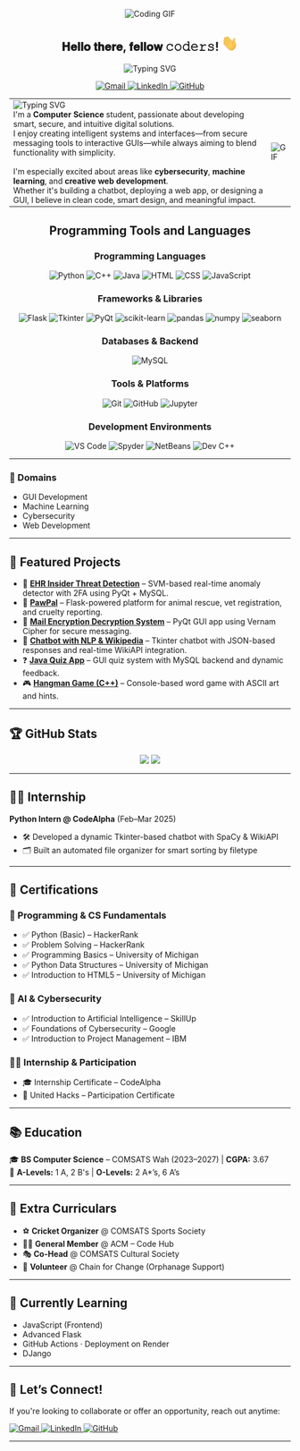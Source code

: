 

<p align="center">
  <img src="https://miro.medium.com/v2/resize:fit:1100/format:webp/1*xnvIXeS5SidMSdc2bq-ANQ.gif"  alt="Coding GIF">
</p>
<h2 align="center"> 𝐇𝐞𝐥𝐥𝐨 𝐭𝐡𝐞𝐫𝐞, 𝐟𝐞𝐥𝐥𝐨𝐰 𝚌𝚘𝚍𝚎𝚛𝚜! <img src="https://raw.githubusercontent.com/ABSphreak/ABSphreak/master/gifs/Hi.gif" width="30px"></h2>
<p align="center">
  <img src="https://readme-typing-svg.demolab.com?font=Fira+Code&duration=1500&pause=1000&color=BF5700&center=true&vCenter=true&width=435&lines=I'm+Ifra+Ahmed!;Welcome+to+my+GitHub+Portfolio!" alt="Typing SVG" />
</p>

<p align="center">
  <a href="mailto:ifraahmed817@gmail.com">
    <img src="https://img.shields.io/badge/Gmail-D14836?logo=gmail&logoColor=white&style=for-the-badge" alt="Gmail"/>
  </a>
  <a href="https://www.linkedin.com/in/ifra-ahmed-096423319" target="_blank">
    <img src="https://img.shields.io/badge/LinkedIn-0077B5?logo=linkedin&logoColor=white&style=for-the-badge" alt="LinkedIn"/>
  </a>
  <a href="https://github.com/ifra817" target="_blank">
    <img src="https://img.shields.io/badge/GitHub-181717?logo=github&logoColor=white&style=for-the-badge" alt="GitHub"/>
  </a>
</p>


<table>
  <tr>  
    <td>
      <img src="https://readme-typing-svg.demolab.com?font=Fira+Code&duration=2500&pause=1000&color=40E0D0&width=500&lines=Computer+Science+Student;Web+Developer+%7C+Cybersecurity+Learner;Tech+Enthusiast+with+a+Creative+Mindset" alt="Typing SVG" /><br />
      I'm a <strong>Computer Science</strong> student, passionate about developing smart, secure, and intuitive digital solutions.<br />
      I enjoy creating intelligent systems and interfaces—from secure messaging tools to interactive GUIs—while always aiming to blend functionality with simplicity.<br /><br />
      I'm especially excited about areas like <strong>cybersecurity</strong>, <strong>machine learning</strong>, and <strong>creative web development</strong>.<br />
      Whether it's building a chatbot, deploying a web app, or designing a GUI, I believe in clean code, smart design, and meaningful impact.
    </td>
    <td>
      <img src="https://taeluralexis.com/wp-content/uploads/2023/04/uqohmvsr0ilxd9wfb8bi.gif" width="350"  alt="GIF" />
    </td>
  </tr>
</table>

<h2 align="center">Programming Tools and Languages</h2>

<h3 align="center">Programming Languages</h3>

<p align="center">
  <img src="https://img.shields.io/badge/Python-3776AB?logo=python&logoColor=white&style=flat-square" alt="Python"/>
  <img src="https://img.shields.io/badge/C++-00599C?logo=c%2B%2B&logoColor=white&style=flat-square" alt="C++"/>
  <img src="https://img.shields.io/badge/Java-007396?logo=java&logoColor=white&style=flat-square" alt="Java"/>
  <img src="https://img.shields.io/badge/HTML5-E34F26?logo=html5&logoColor=white&style=flat-square" alt="HTML"/>
  <img src="https://img.shields.io/badge/CSS3-1572B6?logo=css3&logoColor=white&style=flat-square" alt="CSS"/>
  <img src="https://img.shields.io/badge/JavaScript-F7DF1E?logo=javascript&logoColor=black&style=flat-square" alt="JavaScript"/>
</p>

<h3 align="center">Frameworks & Libraries</h3>

<p align="center">
  <img src="https://img.shields.io/badge/Flask-000000?logo=flask&logoColor=white&style=flat-square" alt="Flask"/>
  <img src="https://img.shields.io/badge/Tkinter-FFCD00?style=flat-square" alt="Tkinter"/>
  <img src="https://img.shields.io/badge/PyQt-41CD52?style=flat-square" alt="PyQt"/>
  <img src="https://img.shields.io/badge/scikit--learn-F7931E?logo=scikit-learn&logoColor=white&style=flat-square" alt="scikit-learn"/>
  <img src="https://img.shields.io/badge/pandas-150458?logo=pandas&logoColor=white&style=flat-square" alt="pandas"/>
  <img src="https://img.shields.io/badge/numpy-013243?logo=numpy&logoColor=white&style=flat-square" alt="numpy"/>
  <img src="https://img.shields.io/badge/seaborn-2E8BC0?style=flat-square" alt="seaborn"/>
</p>

<h3 align="center">Databases & Backend</h3>

<p align="center">
  <img src="https://img.shields.io/badge/MySQL-4479A1?logo=mysql&logoColor=white&style=flat-square" alt="MySQL"/>
</p>

<h3 align="center">Tools & Platforms</h3>

<p align="center">
  <img src="https://img.shields.io/badge/Git-F05032?logo=git&logoColor=white&style=flat-square" alt="Git"/>
  <img src="https://img.shields.io/badge/GitHub-181717?logo=github&logoColor=white&style=flat-square" alt="GitHub"/>
  <img src="https://img.shields.io/badge/Jupyter-F37626?logo=jupyter&logoColor=white&style=flat-square" alt="Jupyter"/>
</p>

<h3 align="center">Development Environments</h3>

<p align="center">
  <img src="https://img.shields.io/badge/VS Code-007ACC?logo=visualstudiocode&logoColor=white&style=flat-square" alt="VS Code"/>
  <img src="https://img.shields.io/badge/Spyder-FF0000?logo=spyder&logoColor=white&style=flat-square" alt="Spyder"/>
  <img src="https://img.shields.io/badge/NetBeans-1B6AC6?logo=apache-netbeans-ide&logoColor=white&style=flat-square" alt="NetBeans"/>
  <img src="https://img.shields.io/badge/Dev C++-blue?style=flat-square" alt="Dev C++"/>
</p>

---

### 🎯 Domains

- GUI Development  
- Machine Learning  
- Cybersecurity  
- Web Development

---

## 📂 Featured Projects

- 🔐 **[EHR Insider Threat Detection](https://github.com/ifra817/EHR_InsiderThreat_Detection)** – SVM-based real-time anomaly detector with 2FA using PyQt + MySQL.  
- 🐾 **[PawPal](https://github.com/ifra817/PawPal)** – Flask-powered platform for animal rescue, vet registration, and cruelty reporting.  
- 📧 **[Mail Encryption Decryption System](https://github.com/ifra817/Mail_EncDec_System)** – PyQt GUI app using Vernam Cipher for secure messaging.  
- 🤖 **[Chatbot with NLP & Wikipedia](https://github.com/ifra817/Chatbot)** – Tkinter chatbot with JSON-based responses and real-time WikiAPI integration.  
- ❓ **[Java Quiz App](https://github.com/ifra817/QuizApplication)** – GUI quiz system with MySQL backend and dynamic feedback.  
- 🎮 **[Hangman Game (C++)](https://github.com/ifra817/Hangman)** – Console-based word game with ASCII art and hints.  

---

## 🏆 GitHub Stats

<p align="center">
  <img src="https://github-readme-stats.vercel.app/api?username=ifra817&show_icons=true&theme=radical&hide=issues&border_radius=10" height="150" />
  <img src="https://github-readme-streak-stats.herokuapp.com?user=ifra817&theme=radical&date_format=M%20j%5B%2C%20Y%5D&border_radius=10" height="150" />
</p>

---

## 🧑‍💼 Internship

**Python Intern @ CodeAlpha** (Feb–Mar 2025)  
- 🛠️ Developed a dynamic Tkinter-based chatbot with SpaCy & WikiAPI  
- 🗂️ Built an automated file organizer for smart sorting by filetype  

---

## 📜 Certifications

### 🐍 Programming & CS Fundamentals
- ✅ Python (Basic) – HackerRank  
- ✅ Problem Solving – HackerRank  
- ✅ Programming Basics – University of Michigan  
- ✅ Python Data Structures – University of Michigan  
- ✅ Introduction to HTML5 – University of Michigan

### 🤖 AI & Cybersecurity
- ✅ Introduction to Artificial Intelligence – SkillUp  
- ✅ Foundations of Cybersecurity – Google  
- ✅ Introduction to Project Management – IBM  

### 🧑‍💼 Internship & Participation
- 🎓 Internship Certificate – CodeAlpha  
- 🏅 United Hacks – Participation Certificate


---

## 📚 Education

🎓 **BS Computer Science** – COMSATS Wah (2023–2027) | **CGPA:** 3.67  
📘 **A-Levels:** 1 A, 2 B's | **O-Levels:** 2 A*’s, 6 A’s  

---

## 🎯 Extra Curriculars

- ⚽ **Cricket Organizer** @ COMSATS Sports Society
- 👩‍💻 **General Member** @ ACM – Code Hub  
- 🎭 **Co-Head** @ COMSATS Cultural Society  
- 💙 **Volunteer** @ Chain for Change (Orphanage Support)  

---

## 🌱 Currently Learning

- JavaScript (Frontend)  
- Advanced Flask  
- GitHub Actions · Deployment on Render
- DJango

---

## 🙌 Let’s Connect!

If you're looking to collaborate or offer an opportunity, reach out anytime:  

<div align="left">
  <a href="mailto:ifraahmed817@gmail.com">
    <img src="https://img.shields.io/badge/Gmail-D14836?logo=gmail&logoColor=white&style=for-the-badge" alt="Gmail"/>
  </a>
  <a href="https://www.linkedin.com/in/ifra-ahmed-096423319" target="_blank">
    <img src="https://img.shields.io/badge/LinkedIn-0077B5?logo=linkedin&logoColor=white&style=for-the-badge" alt="LinkedIn"/>
  </a>
  <a href="https://github.com/ifra817" target="_blank">
    <img src="https://img.shields.io/badge/GitHub-181717?logo=github&logoColor=white&style=for-the-badge" alt="GitHub"/>
  </a>
</div>


---
